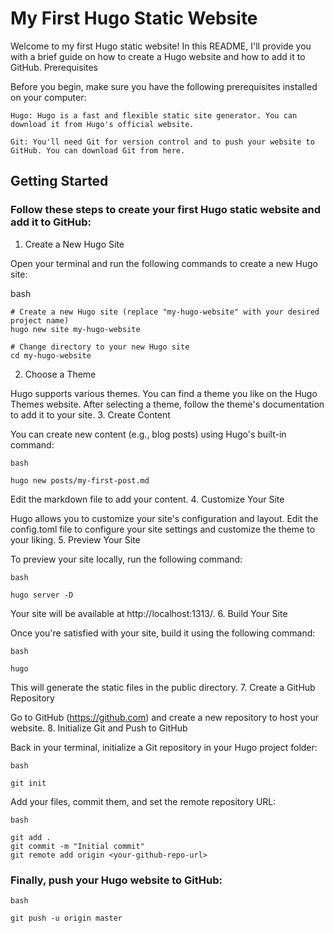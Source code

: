 # My First Hugo Static Website

Welcome to my first Hugo static website! In this README, I'll provide you with a brief guide on how to create a Hugo website and how to add it to GitHub.
Prerequisites

Before you begin, make sure you have the following prerequisites installed on your computer:

    Hugo: Hugo is a fast and flexible static site generator. You can download it from Hugo's official website.

    Git: You'll need Git for version control and to push your website to GitHub. You can download Git from here.

## Getting Started

### Follow these steps to create your first Hugo static website and add it to GitHub:
1. Create a New Hugo Site

Open your terminal and run the following commands to create a new Hugo site:

bash
```
# Create a new Hugo site (replace "my-hugo-website" with your desired project name)
hugo new site my-hugo-website

# Change directory to your new Hugo site
cd my-hugo-website
```
2. Choose a Theme

Hugo supports various themes. You can find a theme you like on the Hugo Themes website. After selecting a theme, follow the theme's documentation to add it to your site.
3. Create Content

You can create new content (e.g., blog posts) using Hugo's built-in command:
```
bash

hugo new posts/my-first-post.md
```
Edit the markdown file to add your content.
4. Customize Your Site

Hugo allows you to customize your site's configuration and layout. Edit the config.toml file to configure your site settings and customize the theme to your liking.
5. Preview Your Site

To preview your site locally, run the following command:
```
bash

hugo server -D
```
Your site will be available at http://localhost:1313/.
6. Build Your Site

Once you're satisfied with your site, build it using the following command:
```
bash

hugo
```
This will generate the static files in the public directory.
7. Create a GitHub Repository

Go to GitHub (https://github.com) and create a new repository to host your website.
8. Initialize Git and Push to GitHub

Back in your terminal, initialize a Git repository in your Hugo project folder:
```
bash

git init
```
Add your files, commit them, and set the remote repository URL:
```
bash

git add .
git commit -m "Initial commit"
git remote add origin <your-github-repo-url>
```
### Finally, push your Hugo website to GitHub:
```
bash

git push -u origin master
```
